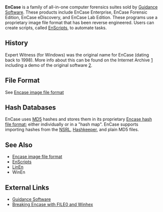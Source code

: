 **EnCase** is a family of all-in-one computer forensics suites sold by
[Guidance Software](Guidance_Software "wikilink"). These products
include EnCase Enterprise, EnCase Forensic Edition, EnCase eDiscovery,
and EnCase Lab Edition. These programs use a proprietary image file
format that has been reverse engineered. Users can create scripts,
called [EnScripts](EnScripts "wikilink"), to automate tasks.

## History

Expert Witness (for Windows) was the original name for EnCase (dating
back to 1998). More info about this can be found on the Internet Archive
[1](http://web.archive.org/web/19980504153628/http://guidancesoftware.com/)
including a demo of the original software
[2](http://web.archive.org/web/19980504153759/http://guidancesoftware.com/data/ewsetup.exe).

## File Format

See [Encase image file format](Encase_image_file_format "wikilink")

## Hash Databases

EnCase uses [MD5](MD5 "wikilink") hashes and stores them in its
proprietary [Encase hash file format](Encase_hash_files "wikilink");
either individually or in a "hash map". EnCase supports importing hashes
from the [NSRL](National_Software_Reference_Library "wikilink"),
[Hashkeeper](Hashkeeper "wikilink"), and plain MD5 files.

## See Also

- [Encase image file format](Encase_image_file_format "wikilink")
- [EnScripts](EnScripts "wikilink")
- [LinEn](LinEn "wikilink")
- WinEn

## External Links

- [Guidance Software](http://www.guidancesoftware.com)
- [Breaking Encase with FILE0 and
  Winhex](https://web.archive.org/web/20070310192503/http://www.safehack.com/Textware/forensic/Anti_Forensic_Break_Encase.pdf)